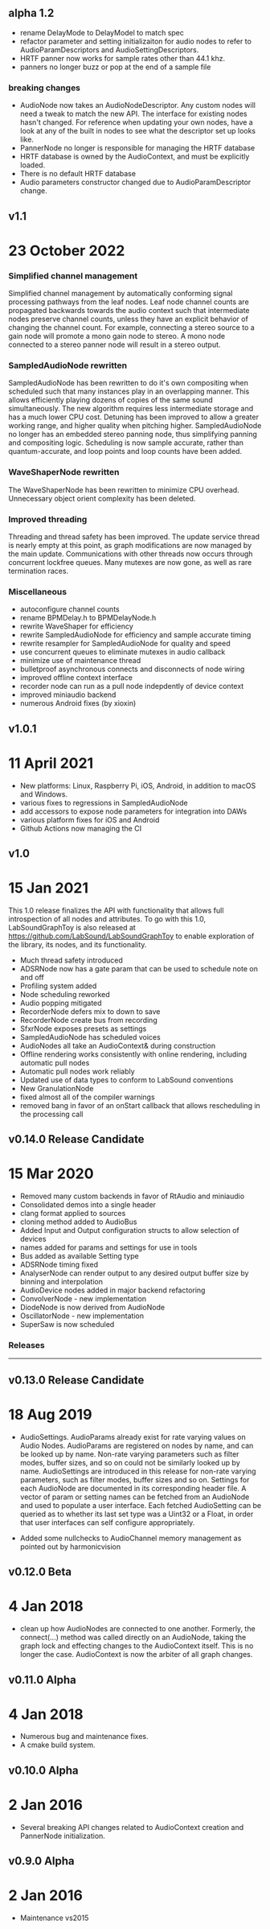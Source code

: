 
## alpha 1.2

- rename DelayMode to DelayModel to match spec
- refactor parameter and setting initializaiton for audio nodes to refer to
  AudioParamDescriptors and AudioSettingDescriptors.
- HRTF panner now works for sample rates other than 44.1 khz.
- panners no longer buzz or pop at the end of a sample file

### breaking changes

- AudioNode now takes an AudioNodeDescriptor. Any custom nodes will need a 
  tweak to match the new API. The interface for existing nodes hasn't changed. 
  For reference when updating your own nodes, have a look at any of the built 
  in nodes to see what the descriptor set up looks like.
- PannerNode no longer is responsible for managing the HRTF database
- HRTF database is owned by the AudioContext, and must be explicitly loaded.
- There is no default HRTF database
- Audio parameters constructor changed due to AudioParamDescriptor change.

## v1.1
# 23 October 2022

### Simplified channel management

Simplified channel management by automatically conforming signal processing 
pathways from the leaf nodes. Leaf node channel counts are propagated backwards 
towards the audio context such that intermediate nodes preserve channel counts, 
unless they have an explicit behavior of changing the channel count. 
For example, connecting a stereo source to a gain node will promote a mono gain 
node to stereo. A mono node connected to a stereo panner node will result in a 
stereo output.

### SampledAudioNode rewritten

SampledAudioNode has been rewritten to do it's own compositing when scheduled 
such that many instances play in an overlapping manner. This allows efficiently 
playing dozens of copies of the same sound simultaneously. The new algorithm 
requires less intermediate storage and has a much lower CPU cost. Detuning has 
been improved to allow a greater working range, and higher quality when 
pitching higher. SampledAudioNode no longer has an embedded stereo panning 
node, thus simplifying panning and compositing logic. Scheduling is now sample 
accurate, rather than quantum-accurate, and loop points and loop counts have 
been added.

### WaveShaperNode rewritten

The WaveShaperNode has been rewritten to minimize CPU overhead. Unnecessary
object orient complexity has been deleted.

### Improved threading

Threading and thread safety has been improved. The update service thread is 
nearly empty at this point, as graph modifications are now managed by the 
main update. Communications with other threads now occurs through concurrent 
lockfree queues. Many mutexes are now gone, as well as rare termination races.

### Miscellaneous

- autoconfigure channel counts
- rename BPMDelay.h to BPMDelayNode.h
- rewrite WaveShaper for efficiency
- rewrite SampledAudioNode for efficiency and sample accurate timing
- rewrite resampler for SampledAudioNode for quality and speed
- use concurrent queues to eliminate mutexes in audio callback
- minimize use of maintenance thread
- bulletproof asynchronous connects and disconnects of node wiring
- improved offline context interface
- recorder node can run as a pull node indepdently of device context
- improved miniaudio backend
- numerous Android fixes (by xioxin)



## v1.0.1
# 11 April 2021

- New platforms: Linux, Raspberry Pi, iOS, Android, in addition to macOS and Windows.
- various fixes to regressions in SampledAudioNode
- add accessors to expose node parameters for integration into DAWs
- various platform fixes for iOS and Android
- Github Actions now managing the CI

## v1.0
# 15 Jan 2021

This 1.0 release finalizes the API with functionality that allows full introspection of all nodes and attributes. To go with this 1.0, LabSoundGraphToy is also released at https://github.com/LabSound/LabSoundGraphToy to enable exploration of the library, its nodes, and its functionality.


- Much thread safety introduced
- ADSRNode now has a gate param that can be used to schedule note on and off
- Profiling system added
- Node scheduling reworked
- Audio popping mitigated
- RecorderNode defers mix to down to save
- RecorderNode create bus from recording
- SfxrNode exposes presets as settings
- SampledAudioNode has scheduled voices
- AudioNodes all take an AudioContext& during construction
- Offline rendering works consistently with online rendering, including automatic pull nodes
- Automatic pull nodes work reliably
- Updated use of data types to conform to LabSound conventions
- New GranulationNode
- fixed almost all of the compiler warnings
- removed bang in favor of an onStart callback that allows rescheduling in the processing call


## v0.14.0 Release Candidate
# 15 Mar 2020

- Removed many custom backends in favor of RtAudio and miniaudio
- Consolidated demos into a single header
- clang format applied to sources
- cloning method added to AudioBus
- Added Input and Output configuration structs to allow selection of devices
- names added for params and settings for use in tools
- Bus added as available Setting type
- ADSRNode timing fixed
- AnalyserNode can render output to any desired output buffer size by binning and interpolation
- AudioDevice nodes added in major backend refactoring
- ConvolverNode - new implementation
- DiodeNode is now derived from AudioNode
- OscillatorNode - new implementation
- SuperSaw is now scheduled

### Releases
------------

## v0.13.0 Release Candidate
# 18 Aug 2019

- AudioSettings. AudioParams already exist for rate varying values on Audio Nodes. AudioParams are registered on nodes by name, and can be looked up by name. Non-rate varying parameters such as filter modes, buffer sizes, and so on could not be similarly looked up by name. AudioSettings are introduced in this release for non-rate varying parameters, such as filter modes, buffer sizes and so on. Settings for each AudioNode are documented in its corresponding header file. A vector of param or setting names can be fetched from an AudioNode and used to populate a user interface. Each fetched AudioSetting can be queried as to whether its last set type was a Uint32 or a Float, in order that user interfaces can self configure appropriately.

- Added some nullchecks to AudioChannel memory management as pointed out by harmonicvision

## v0.12.0 Beta
# 4 Jan 2018

- clean up how AudioNodes are connected to one another. Formerly, the connect(...) method was called directly on an AudioNode, taking the graph lock and effecting changes to the AudioContext itself. This is no longer the case. AudioContext is now the arbiter of all graph changes.

## v0.11.0 Alpha
# 4 Jan 2018

- Numerous bug and maintenance fixes.
- A cmake build system.

## v0.10.0 Alpha
# 2 Jan 2016

- Several breaking API changes related to AudioContext creation and PannerNode initialization.

## v0.9.0 Alpha
# 2 Jan 2016

- Maintenance vs2015
